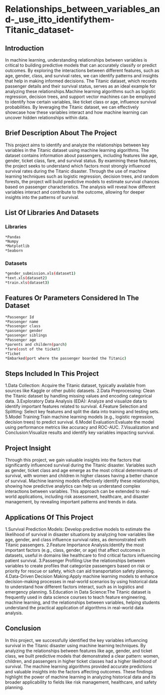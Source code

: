 # Relationships_between_variables_and-_use_itto_identifythem-Titanic_dataset-
## Introduction
In machine learning, understanding relationships between variables is critical to building predictive models that can accurately classify or predict outcomes. By exploring the interactions between different features, such as age, gender, class, and survival rates, we can identify patterns and insights that help in making informed decisions. The Titanic dataset, which records passenger details and their survival status, serves as an ideal example for analyzing these relationships.Machine learning algorithms such as logistic regression, decision trees, and support vector machines can be employed to identify how certain variables, like ticket class or age, influence survival probabilities. By leveraging the Titanic dataset, we can effectively showcase how these variables interact and how machine learning can uncover hidden relationships within data.
## Brief Description About The Project
This project aims to identify and analyze the relationships between key variables in the Titanic dataset using machine learning algorithms. The dataset contains information about passengers, including features like age, gender, ticket class, fare, and survival status. By examining these features, the project seeks to understand which factors most strongly influenced survival rates during the Titanic disaster.
Through the use of machine learning techniques such as logistic regression, decision trees, and random forests, the project will build predictive models to estimate survival chances based on passenger characteristics. The analysis will reveal how different variables interact and contribute to the outcome, allowing for deeper insights into the patterns of survival.
## List Of Libraries And Datasets
### Libraries
```bash
*Pandas
*Numpy
*Matplotlib
*Seaborn
```
### Datasets
```bash
*gender_submission.xls(dataset1)
*text.xls(dataset2)
*train.xls(dataset3)
```
## Features Or Parameters Considered In The Dataset
```bash
*Passenger Id
*Passenger name
*Passenger class
*passenger gender
*passenger siblings
*Passenger age
*parents and childern(parch)
*fare(cost of the ticket)
*Ticket
*Embarked(port where the passenger boarded the Titanic)
```
## Steps Included In This Project
1.Data Collection: Acquire the Titanic dataset, typically available from sources like Kaggle or other public datasets.
2.Data Preprocessing: Clean the Titanic dataset by handling missing values and encoding categorical data.
3.Exploratory Data Analysis (EDA): Analyze and visualize data to identify important features related to survival.
4.Feature Selection and Splitting: Select key features and split the data into training and testing sets.
5.Model Training:Train machine learning models (e.g., logistic regression, decision trees) to predict survival.
6.Model Evaluation:Evaluate the model using performance metrics like accuracy and ROC-AUC.
7.Visualization and Conclusion:Visualize results and identify key variables impacting survival.
## Project Insight
Through this project, we gain valuable insights into the factors that significantly influenced survival during the Titanic disaster. Variables such as gender, ticket class and age emerge as the most critical determinants of survival, with women and children in higher classes having a better chance of survival. Machine learning models effectively identify these relationships, showing how predictive analytics can help us understand complex interactions between variables. This approach can be extended to real-world applications, including risk assessment, healthcare, and disaster management, by revealing important patterns and trends in data.
## Applications Of This Project
1.Survival Prediction Models: Develop predictive models to estimate the likelihood of survival in disaster situations by analyzing how variables like age, gender, and class influence survival rates, as demonstrated with Titanic passengers.
2.Feature Importance Analysis:Identify the most important factors (e.g., class, gender, or age) that affect outcomes in datasets, useful in domains like healthcare to find critical factors influencing patient survival.
3.Passenger Profiling:Use the relationships between variables to create profiles that categorize passengers based on risk or priority for rescue or safety, which can aid transportation safety planning.
4.Data-Driven Decision Making:Apply machine learning models to enhance decision-making processes in real-world scenarios by using historical data to understand how different factors interact, such as in logistics and emergency planning.
5.Education in Data Science:The Titanic dataset is frequently used in data science courses to teach feature engineering, machine learning, and the relationships between variables, helping students understand the practical application of algorithms in real-world data analysis.
## Conclusion
In this project, we successfully identified the key variables influencing survival in the Titanic disaster using machine learning techniques. By analyzing the relationships between features like age, gender, and ticket class, we built predictive models that demonstrated a clear pattern: women, children, and passengers in higher ticket classes had a higher likelihood of survival. The machine learning algorithms provided accurate predictions and valuable insights into the factors affecting outcomes. These findings highlight the power of machine learning in analyzing historical data and its broader applicability to fields like risk management, healthcare, and safety planning.


